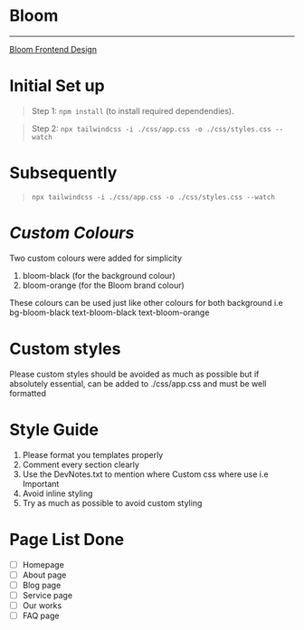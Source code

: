 # Bloom

------------------

[Bloom Frontend Design](bloompage.netlify.app "Preview Site")


**Initial Set up**
===================

> Step 1: ```npm install``` (to install required dependendies).

> Step 2: ```npx tailwindcss -i ./css/app.css -o ./css/styles.css --watch```



**Subsequently**
====================

> ```npx tailwindcss -i ./css/app.css -o ./css/styles.css --watch```

***Custom Colours***
====================

Two custom colours were added for simplicity

1. bloom-black (for the background colour)
2. bloom-orange (for the Bloom brand colour)

These colours can be used just like other colours for both background i.e bg-bloom-black text-bloom-black text-bloom-orange

****Custom styles****
======================

Please custom styles should be avoided as much as possible but if absolutely essential, can be added to ./css/app.css and must be well formatted

****Style Guide****
====================

1. Please format you templates properly
2. Comment every section clearly
3. Use the DevNotes.txt to mention where Custom css where use i.e Important
4. Avoid inline styling
5. Try as much as possible to avoid custom styling

****Page List Done****
======================

- [ ] Homepage
- [ ] About page
- [ ] Blog page
- [ ] Service page
- [ ] Our works
- [ ] FAQ page

